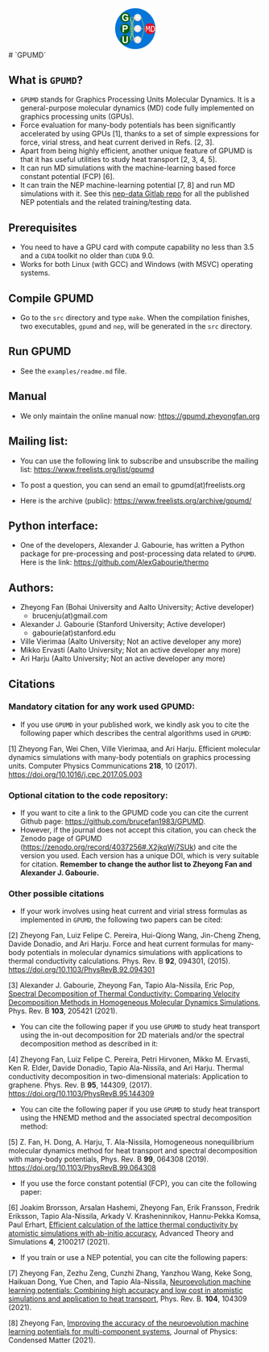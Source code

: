<div align="center">
<img src="./logo/logo-main.png" width = "16%" />
</div>
# `GPUMD`

## What is `GPUMD`?

* `GPUMD` stands for Graphics Processing Units Molecular Dynamics. It is a general-purpose molecular dynamics (MD) code fully implemented on graphics processing units (GPUs). 
* Force evaluation for many-body potentials has been significantly accelerated by using GPUs [1], thanks to a set of simple expressions for force, virial stress, and heat current derived in Refs. [2, 3]. 
* Apart from being highly efficient, another unique feature of GPUMD is that it has useful utilities to study heat transport [2, 3, 4, 5].
* It can run MD simulations with the machine-learning based force constant potential (FCP) [6].
* It can train the NEP machine-learning potential [7, 8] and run MD simulations with it. See this [nep-data Gitlab repo](https://gitlab.com/brucefan1983/nep-data) for all the published NEP potentials and the related training/testing data.

## Prerequisites

* You need to have a GPU card with compute capability no less than 3.5 and a `CUDA` toolkit no older than `CUDA` 9.0.
* Works for both Linux (with GCC) and Windows (with MSVC) operating systems. 

## Compile GPUMD
* Go to the `src` directory and type `make`. When the compilation finishes, two executables, `gpumd` and `nep`, will be generated in the `src` directory. 

## Run GPUMD
* See the `examples/readme.md` file.

## Manual
* We only maintain the online manual now: https://gpumd.zheyongfan.org

## Mailing list:
* You can use the following link to subscribe and unsubscribe the mailing list:
https://www.freelists.org/list/gpumd

* To post a question, you can send an email to gpumd(at)freelists.org

* Here is the archive (public): https://www.freelists.org/archive/gpumd/

## Python interface:

* One of the developers, Alexander J. Gabourie, has written a Python package for pre-processing and post-processing data related to `GPUMD`. Here is the link: https://github.com/AlexGabourie/thermo
  
## Authors:

* Zheyong Fan (Bohai University and Aalto University; Active developer)
  * brucenju(at)gmail.com
* Alexander J. Gabourie (Stanford University; Active developer)
  * gabourie(at)stanford.edu
* Ville Vierimaa (Aalto University; Not an active developer any more)
* Mikko Ervasti (Aalto University; Not an active developer any more)
* Ari Harju (Aalto University; Not an active developer any more)

## Citations

### Mandatory citation for any work used GPUMD:
* If you use `GPUMD` in your published work, we kindly ask you to cite the following paper which describes the central algorithms used in `GPUMD`:

[1] Zheyong Fan, Wei Chen, Ville Vierimaa, and Ari Harju. Efficient molecular dynamics simulations with many-body potentials on graphics processing units. Computer Physics Communications **218**, 10 (2017). https://doi.org/10.1016/j.cpc.2017.05.003

### Optional citation to the code repository:
* If you want to cite a link to the GPUMD code you can cite the current Github page: https://github.com/brucefan1983/GPUMD. 
* However, if the journal does not accept this citation, you can check the Zenodo page of GPUMD (https://zenodo.org/record/4037256#.X2jkqWj7SUk) and cite the version you used. Each version has a unique DOI, which is very suitable for citation. **Remember to change the author list to Zheyong Fan and Alexander J. Gabourie.**

### Other possible citations

* If your work involves using heat current and virial stress formulas as implemented in `GPUMD`, the following two papers can be cited:

[2] Zheyong Fan, Luiz Felipe C. Pereira, Hui-Qiong Wang, Jin-Cheng Zheng, Davide Donadio, and Ari Harju. Force and heat current formulas for many-body potentials in molecular dynamics simulations with applications to thermal conductivity calculations. Phys. Rev. B **92**, 094301, (2015). https://doi.org/10.1103/PhysRevB.92.094301

[3] Alexander J. Gabourie, Zheyong Fan, Tapio Ala-Nissila, Eric Pop,
[Spectral Decomposition of Thermal Conductivity: Comparing Velocity Decomposition Methods in Homogeneous Molecular Dynamics Simulations](https://doi.org/10.1103/PhysRevB.103.205421),
Phys. Rev. B **103**, 205421 (2021).

* You can cite the following paper if you use `GPUMD` to study heat transport using the in-out decomposition for 2D materials and/or the spectral decomposition method as described in it:

[4] Zheyong Fan, Luiz Felipe C. Pereira, Petri Hirvonen, Mikko M. Ervasti, Ken R. Elder, Davide Donadio, Tapio Ala-Nissila, and Ari Harju. Thermal conductivity decomposition in two-dimensional materials: Application to graphene. Phys. Rev. B **95**, 144309, (2017). https://doi.org/10.1103/PhysRevB.95.144309 

* You can cite the following paper if you use `GPUMD` to study heat transport using the HNEMD method and the associated spectral decomposition method:

[5] Z. Fan, H. Dong, A. Harju, T. Ala-Nissila, Homogeneous nonequilibrium molecular dynamics method for heat transport and spectral decomposition with many-body potentials, Phys. Rev. B **99**, 064308 (2019). https://doi.org/10.1103/PhysRevB.99.064308

* If you use the force constant potential (FCP), you can cite the following paper:

[6] Joakim Brorsson, Arsalan Hashemi, Zheyong Fan, Erik Fransson, Fredrik Eriksson, Tapio Ala-Nissila, Arkady V. Krasheninnikov, Hannu-Pekka Komsa, Paul Erhart, [Efficient calculation of the lattice thermal conductivity by atomistic simulations with ab-initio accuracy]( https://doi.org/10.1002/adts.202100217), Advanced Theory and Simulations **4**, 2100217 (2021). 

* If you train or use a NEP potential, you can cite the following papers:

[7] Zheyong Fan, Zezhu Zeng, Cunzhi Zhang, Yanzhou Wang, Keke Song, Haikuan Dong, Yue Chen, and Tapio Ala-Nissila, [Neuroevolution machine learning potentials: Combining high accuracy and low cost in atomistic simulations and application to heat transport](https://doi.org/10.1103/PhysRevB.104.104309), Phys. Rev. B. **104**, 104309 (2021).

[8] Zheyong Fan, [Improving the accuracy of the neuroevolution machine learning potentials for multi-component systems](https://iopscience.iop.org/article/10.1088/1361-648X/ac462b), Journal of Physics: Condensed Matter (2021).

